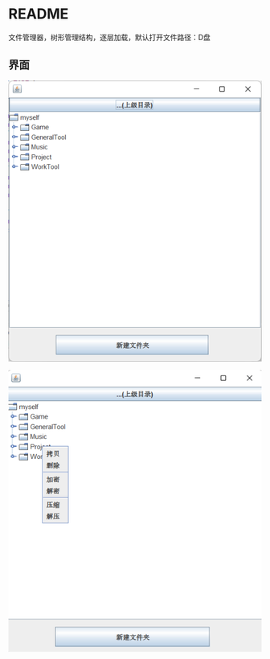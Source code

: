 # README

文件管理器，树形管理结构，逐层加载，默认打开文件路径：D盘

## 界面

![image-20220924111516227](README.assets/image-20220924111516227.png)

![image-20220924111541072](README.assets/image-20220924111541072.png)